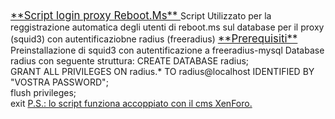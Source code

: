 <a>
<big>
<u>
**Script login proxy Reboot.Ms**
</u>
</big>
</a>

<a>
Script Utilizzato per la reggistrazione automatica degli utenti di reboot.ms sul database per il proxy (squid3) con autentificaziobne radius (freeradius)</a>

<a>
<big>
<u>
**Prerequisiti**
</u>
</big>
</a>

<a>
Preinstallazione di squid3 con autentificazione a freeradius-mysql
</a>

<a>
Database radius con seguente struttura:
</a>

<a>
CREATE DATABASE radius;
</a><br>
<a>
GRANT ALL PRIVILEGES ON radius.* TO radius@localhost IDENTIFIED BY "VOSTRA PASSWORD";
</a><br>
<a>
flush privileges;
</a><br>
<a>
exit
</a>

<a>
<u>
P.S.: lo script funziona accoppiato con il cms XenForo.
</u>
</a>

